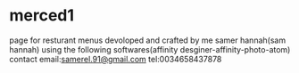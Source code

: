 # merced1
page for resturant menus
devoloped and crafted by 
me samer hannah(sam hannah)
 using the following softwares(affinity desginer-affinity-photo-atom)
 contact
 email:samerel.91@gmail.com
 tel:0034658437878
